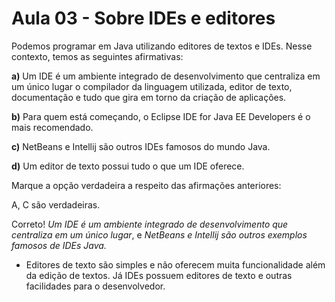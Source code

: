 # Aula 03 - Sobre IDEs e editores

Podemos programar em Java utilizando editores de textos e IDEs. Nesse contexto, temos as seguintes afirmativas:

**a)** Um IDE é um ambiente integrado de desenvolvimento que centraliza em um único lugar o compilador da linguagem utilizada, editor de texto, documentação e tudo que gira em torno da criação de aplicações.

**b)** Para quem está começando, o Eclipse IDE for Java EE Developers é o mais recomendado.

**c)** NetBeans e Intellij são outros IDEs famosos do mundo Java.

**d)** Um editor de texto possui tudo o que um IDE oferece.

Marque a opção verdadeira a respeito das afirmações anteriores:

A, C são verdadeiras.

Correto! *Um IDE é um ambiente integrado de desenvolvimento que centraliza em um único lugar*, e *NetBeans e Intellij são outros exemplos famosos de IDEs Java.*

- Editores de texto são simples e não oferecem muita funcionalidade além da edição de textos. Já IDEs possuem editores de texto e outras facilidades para o desenvolvedor.